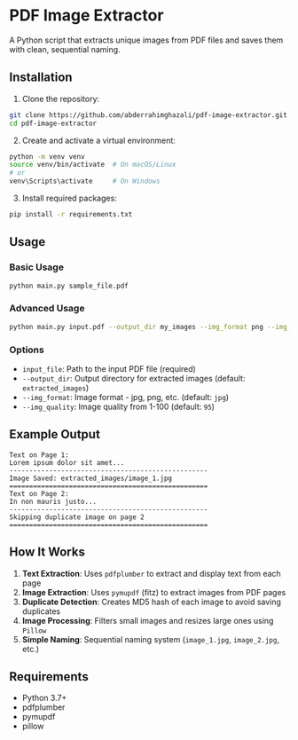 # PDF Image Extractor

A Python script that extracts unique images from PDF files and saves them with clean, sequential naming.

## Installation

1. Clone the repository:
```bash
git clone https://github.com/abderrahimghazali/pdf-image-extractor.git
cd pdf-image-extractor
```

2. Create and activate a virtual environment:
```bash
python -m venv venv
source venv/bin/activate  # On macOS/Linux
# or
venv\Scripts\activate     # On Windows
```

3. Install required packages:
```bash
pip install -r requirements.txt
```

## Usage

### Basic Usage
```bash
python main.py sample_file.pdf
```

### Advanced Usage
```bash
python main.py input.pdf --output_dir my_images --img_format png --img_quality 90
```

### Options
- `input_file`: Path to the input PDF file (required)
- `--output_dir`: Output directory for extracted images (default: `extracted_images`)
- `--img_format`: Image format - jpg, png, etc. (default: `jpg`)
- `--img_quality`: Image quality from 1-100 (default: `95`)

## Example Output

```
Text on Page 1:
Lorem ipsum dolor sit amet...
--------------------------------------------------
Image Saved: extracted_images/image_1.jpg
==================================================
Text on Page 2:
In non mauris justo...
--------------------------------------------------
Skipping duplicate image on page 2
==================================================
```

## How It Works

1. **Text Extraction**: Uses `pdfplumber` to extract and display text from each page
2. **Image Extraction**: Uses `pymupdf` (fitz) to extract images from PDF pages
3. **Duplicate Detection**: Creates MD5 hash of each image to avoid saving duplicates
4. **Image Processing**: Filters small images and resizes large ones using `Pillow`
5. **Simple Naming**: Sequential naming system (`image_1.jpg`, `image_2.jpg`, etc.)

## Requirements

- Python 3.7+
- pdfplumber
- pymupdf
- pillow
